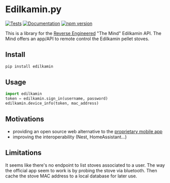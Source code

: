 # Edilkamin.py

[![Tests](https://github.com/AndreMiras/edilkamin.py/workflows/Tests/badge.svg)](https://github.com/AndreMiras/edilkamin.py/actions/workflows/tests.yml)
[![Documentation](https://github.com/AndreMiras/edilkamin.py/workflows/Documentation/badge.svg)](https://github.com/AndreMiras/edilkamin.py/actions/workflows/documentation.yml)
[![npm version](https://badge.fury.io.py/edilkamin.svg)](https://badge.fury.io.py/edilkamin)

This is a library for the [Reverse Engineered](https://medium.com/@andre.miras/edilkamin-stove-reverse-engineering-54c8f7af6b54) "The Mind" Edilkamin API.
The Mind offers an app/API to remote control the Edilkamin pellet stoves.

## Install

```sh
pip install edilkamin
```

## Usage

```python
import edilkamin
token = edilkamin.sign_in(username, password)
edilkamin.device_info(token, mac_address)
```

## Motivations

- providing an open source web alternative
  to the [proprietary mobile app](https://play.google.com/store/apps/details?id=com.edilkamin.stufe)
- improving the interoperability (Nest, HomeAssistant...)

## Limitations

It seems like there's no endpoint to list stoves associated to a user.
The way the official app seem to work is by probing the stove via bluetooth.
Then cache the stove MAC address to a local database for later use.
